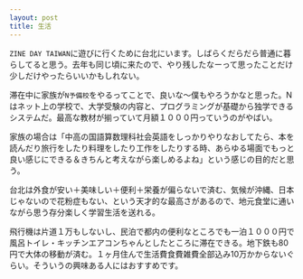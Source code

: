 ```yaml
---
layout: post
title: 生活
---
```

`ZINE DAY TAIWAN`に遊びに行くために台北にいます。しばらくだらだら普通に暮らしてると思う。去年も同じ頃に来たので、やり残したなーって思ったことだけ少しだけやったらいいかもしれない。

滞在中に家族が`N予備校`をやるってことで、良いな〜僕もやろうかなと思った。Nはネット上の学校で、大学受験の内容と、プログラミングが基礎から独学できるシステムだ。最高な教材が揃っていて月額１０００円っていうのがやばい。

家族の場合は「中高の国語算数理科社会英語をしっかりやりなおしてたら、本を読んだり旅行をしたり料理をしたり工作をしたりする時、あらゆる場面でもっと良い感じにできる＆きちんと考えながら楽しめるよね」という感じの目的だと思う。

台北は外食が安い＋美味しい＋便利＋栄養が偏らないで済む、気候が沖縄、日本じゃないので花粉症もない、という天才的な最高さがあるので、地元食堂に通いながら思う存分楽しく学習生活を送れる。

飛行機は片道１万もしないし、民泊で都内の便利なところでも一泊１０００円で風呂トイレ・キッチンエアコンちゃんとしたところに滞在できる。地下鉄も80円で大体の移動が済む。１ヶ月住んで生活費食費雑費全部込み10万かからないぐらい。そういうの興味ある人にはおすすめです。
